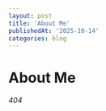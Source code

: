 ```yaml
---
layout: post
title: 'About Me'
publishedAt: '2025-10-14'
categories: blog
---
```


# About Me

*404*
